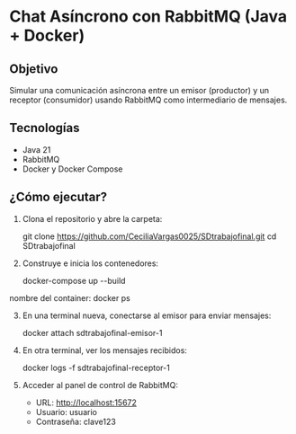# Chat Asíncrono con RabbitMQ (Java + Docker)

## Objetivo
Simular una comunicación asíncrona entre un emisor (productor) y un receptor (consumidor) usando RabbitMQ como intermediario de mensajes.

## Tecnologías
- Java 21
- RabbitMQ
- Docker y Docker Compose

## ¿Cómo ejecutar?

1. Clona el repositorio y abre la carpeta:
   
   git clone  https://github.com/CeciliaVargas0025/SDtrabajofinal.git 
    cd SDtrabajofinal
   

2. Construye e inicia los contenedores:
   
   docker-compose up --build
   

 nombre  del container:
 docker ps


3. En una terminal nueva, conectarse al emisor para enviar mensajes:

   docker attach sdtrabajofinal-emisor-1
   

4. En otra terminal, ver los mensajes recibidos:

   docker logs -f sdtrabajofinal-receptor-1

5. Acceder al panel de control de RabbitMQ:
   - URL: [http://localhost:15672](http://localhost:15672)
   - Usuario: usuario
   - Contraseña: clave123

